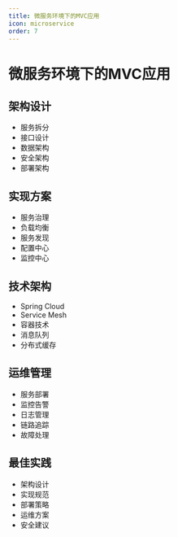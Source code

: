 ```yaml
---
title: 微服务环境下的MVC应用
icon: microservice
order: 7
---
```


# 微服务环境下的MVC应用

## 架构设计
- 服务拆分
- 接口设计
- 数据架构
- 安全架构
- 部署架构

## 实现方案
- 服务治理
- 负载均衡
- 服务发现
- 配置中心
- 监控中心

## 技术架构
- Spring Cloud
- Service Mesh
- 容器技术
- 消息队列
- 分布式缓存

## 运维管理
- 服务部署
- 监控告警
- 日志管理
- 链路追踪
- 故障处理

## 最佳实践
- 架构设计
- 实现规范
- 部署策略
- 运维方案
- 安全建议
